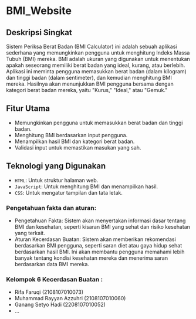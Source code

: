 # BMI_Website

## Deskripsi Singkat
Sistem Periksa Berat Badan (BMI Calculator) ini adalah sebuah aplikasi sederhana yang memungkinkan pengguna untuk menghitung Indeks Massa Tubuh (BMI) mereka. BMI adalah ukuran yang digunakan untuk menentukan apakah seseorang memiliki berat badan yang ideal, kurang, atau berlebih. Aplikasi ini meminta pengguna memasukkan berat badan (dalam kilogram) dan tinggi badan (dalam sentimeter), dan kemudian menghitung BMI mereka. Hasilnya akan menunjukkan BMI pengguna bersama dengan kategori berat badan mereka, yaitu "Kurus," "Ideal," atau "Gemuk."

## Fitur Utama
- Memungkinkan pengguna untuk memasukkan berat badan dan tinggi badan.
- Menghitung BMI berdasarkan input pengguna.
- Menampilkan hasil BMI dan kategori berat badan.
- Validasi input untuk memastikan masukan yang sah.

## Teknologi yang Digunakan
- `HTML`: Untuk struktur halaman web.
- `JavaScript`: Untuk menghitung BMI dan menampilkan hasil.
- `CSS`: Untuk mengatur tampilan dan tata letak.

### Pengetahuan fakta dan aturan:
- Pengetahuan Fakta: Sistem akan menyertakan informasi dasar tentang BMI dan kesehatan, seperti kisaran BMI yang sehat dan risiko kesehatan yang terkait.
- Aturan Kecerdasan Buatan: Sistem akan memberikan rekomendasi berdasarkan BMI pengguna, seperti saran diet atau gaya hidup sehat berdasarkan hasil BMI.
Ini akan membantu pengguna memahami lebih banyak tentang kondisi kesehatan mereka dan menerima saran berdasarkan data BMI mereka.

### Kelompok 6 Kecerdasan Buatan :
- Rifa Faruqi (2108107010073)
- Muhammad Rayyan Azzuhri (2108107010060)
- Ganang Setyo Hadi (2208107010052)
- ...
